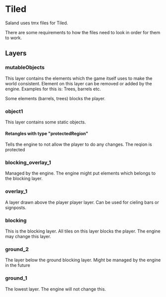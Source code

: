 # Tiled

Saland uses tmx files for Tiled.

There are some requirements to how the files need to look in order for them to work.

## Layers

### mutableObjects
This layer contains the elements which the game itself uses to make the world consistent. Element on this layer can be removed or added by the engine.
Examples for this is: Trees, barrels etc.

Some elements (barrels, trees) blocks the player.

### object1
This layer contains some static objects.

#### Retangles with type "protectedRegion"
Tells the engine to not allow the player to do any changes. The reqion is protected

### blocking_overlay_1
Managed by the engine. The engine might put elements which belongs to the blocking layer.

### overlay_1
A layer drawn above the player player layer. Can be used for cieling bars or signposts.

### blocking
This is the blocking layer. All tiles on this layer blocks the player.
The engine may change this layer.

### ground_2
The layer below the ground blocking layer. Might be managed by the engine in the future

### ground_1
The lowest layer. The engine will not change this.